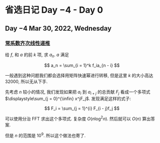 # 省选日记 Day $-4$ - Day $0$

## Day $-4$ Mar 30, 2022, Wednesday

### [常系数齐次线性递推](https://www.luogu.com.cn/problem/P4723)

给 $f$, 和 $a$ 的前 $k$ 项, 求 $a_n$. $a$ 满足

$$
a_n = \sum_{i = 1}^k f_ia_{n - i}
$$

一般遇到这种问题我们都会选择用矩阵快速幂进行转移, 但是这里 $k$ 的大小高达 $32000$, 所以无从下手.

先考虑 $n$ 较小的情况, 我们发现如果把 $a_i$ 到 $a_{i + j}$ 的总贡献 $F_j$ 看成一个多项式 $\displaystyle\sum_{j = 0}^{\infin} x^jF_j$. 发现满足这样的式子:

$$
F_i = \sum_{j = 1}^{i} F_{i - j}f_j
$$

可以使用分治 FFT 求出这个多项式. 复杂度 $O(n\log^2 n)$. 然后就可以 $O(n)$ 算出答案.

但是 $n$ 的范围是 $10^9$. 所以这个做法也寄了.
